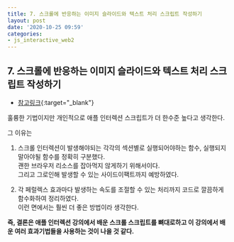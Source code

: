 ```yaml
---
title: 7. 스크롤에 반응하는 이미지 슬라이드와 텍스트 처리 스크립트 작성하기
layout: post
date: '2020-10-25 09:59'
categories:
- js_interactive_web2
---
```


## 7. 스크롤에 반응하는 이미지 슬라이드와 텍스트 처리 스크립트 작성하기

* [참고링크](https://hyungju-lee.github.io/hyungju-lee-interactions/interactive-web2/study/section8/step2/index.html){:target="_blank"}

훌륭한 기법이지만 개인적으로 애플 인터렉션 스크립트가 더 한수준 높다고 생각한다.  

그 이유는

1. 스크롤 인터렉션이 발생해야되는 각각의 섹션별로 실행되어야하는 함수, 실행되지 말아야될 함수를 정확히 구분했다.  
   괜한 브라우저 리소스를 잡아먹지 않게하기 위해서이다.  
   그리고 그로인해 발생할 수 있는 사이드이팩트까지 예방하였다.
   
2. 각 페럴렉스 효과마다 발생하는 속도를 조절할 수 있는 처리까지 코드로 깔끔하게 함수화하여 정리하였다.  
   이런 면에서는 훨씬 더 좋은 방법이라 생각한다.
   
**즉, 결론은 애플 인터렉션 강의에서 배운 스크롤 스크립트를 뼈대로하고 이 강의에서 배운 여러 효과기법들을 사용하는 것이 나을 것 같다.**